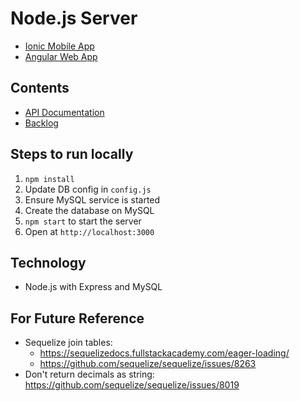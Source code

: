 # Node.js Server
- [Ionic Mobile App](https://github.com/tiffanyolw/remindme-app)
- [Angular Web App](https://github.com/tiffanyolw/remindme-web)

## Contents
- [API Documentation](_Docs/api-doc.md)
- [Backlog](_Docs/backlog.md)

## Steps to run locally
1. `npm install`
2. Update DB config in `config.js`
3. Ensure MySQL service is started
4. Create the database on MySQL
5. `npm start` to start the server
6. Open at `http://localhost:3000`

## Technology
- Node.js with Express and MySQL

## For Future Reference
- Sequelize join tables: 
  - https://sequelizedocs.fullstackacademy.com/eager-loading/
  - https://github.com/sequelize/sequelize/issues/8263
- Don't return decimals as string: https://github.com/sequelize/sequelize/issues/8019
